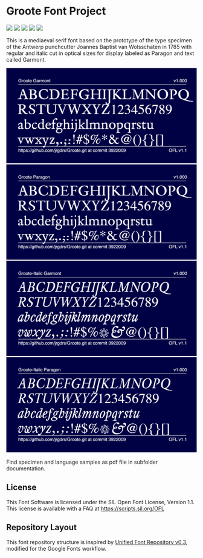 # Groote Font Project

[![][Fontbakery]](https://jrgdrs.github.io/Ettorre/fontbakery/fontbakery-report.html)
[![][Universal]](https://jrgdrs.github.io/Ettorre/fontbakery/fontbakery-report.html)
[![][GF Profile]](https://jrgdrs.github.io/Ettorre/fontbakery/fontbakery-report.html)
[![][Outline Correctness]](https://jrgdrs.github.io/Ettorre/fontbakery/fontbakery-report.html)
[![][Shaping]](https://jrgdrs.github.io/Wittgenstein/Ettorre/fontbakery-report.html)

[Fontbakery]: https://img.shields.io/endpoint?url=https%3A%2F%2Fraw.githubusercontent.com%2Fjrgdrs%2FEttorre%2Fgh-pages%2Fbadges%2Foverall.json
[GF Profile]: https://img.shields.io/endpoint?url=https%3A%2F%2Fraw.githubusercontent.com%2Fjrgdrs%2FEttorre%2Fgh-pages%2Fbadges%2FGoogleFonts.json
[Outline Correctness]: https://img.shields.io/endpoint?url=https%3A%2F%2Fraw.githubusercontent.com%2Fjrgdrs%2FEttorre%2Fgh-pages%2Fbadges%2FOutlineCorrectnessChecks.json
[Shaping]: https://img.shields.io/endpoint?url=https%3A%2F%2Fraw.githubusercontent.com%2Fjrgdrs%2FEttorre%2Fgh-pages%2Fbadges%2FShapingChecks.json
[Universal]: https://img.shields.io/endpoint?url=https%3A%2F%2Fraw.githubusercontent.com%2Fjrgdrs%2FEttorre%2Fgh-pages%2Fbadges%2FUniversal.json

This is a mediaeval serif font based on the prototype of the type specimen of the Antwerp punchcutter Joannes Baptist van Wolsschaten in 1785 with regular and italic cut in optical sizes for display labeled as Paragon and text called Garmont.
    
![Sample Image](documentation/image-Groote-Garmont.png)
![Sample Image](documentation/image-Groote-Paragon.png)
![Sample Image](documentation/image-Groote-Italic-Garmont.png)
![Sample Image](documentation/image-Groote-Italic-Paragon.png)

Find specimen and language samples as pdf file in subfolder documentation.

## License

This Font Software is licensed under the SIL Open Font License, Version 1.1.
This license is available with a FAQ at
https://scripts.sil.org/OFL


## Repository Layout

This font repository structure is inspired by [Unified Font Repository v0.3](https://github.com/unified-font-repository/Unified-Font-Repository), modified for the Google Fonts workflow.
